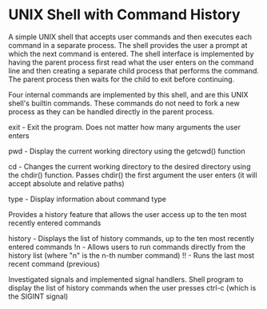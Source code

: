 # UNIX Shell with Command History
A simple UNIX shell that accepts user commands and then executes each command in a separate process. The shell provides the user a prompt at which the next command is entered. The shell interface is implemented by having the parent process first read what the user enters on the command line and then creating a separate child process that performs the command. The parent process then waits for the child to exit before continuing.

Four internal commands are implemented by this shell, and are this UNIX shell's builtin commands. These commands do not need to fork a new process as they can be handled directly in the parent process.

exit - Exit the program. Does not matter how many arguments the user enters

pwd - Display the current working directory using the getcwd() function

cd - Changes the current working directory to the desired directory using the chdir() function. Passes chdir() the first argument the user
enters (it will accept absolute and relative paths)

type - Display information about command type

Provides a history feature that allows the user access up to the ten most recently entered commands

history - Displays the list of history commands, up to the ten most recently entered commands
!n - Allows users to run commands directly from the history list (where "n" is the n-th number command)
!! - Runs the last most recent command (previous)

Investigated signals and implemented signal handlers. Shell program to display the list of history commands when the user presses ctrl-c (which is the SIGINT signal)
